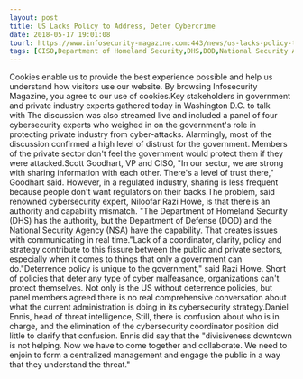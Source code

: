 ```yaml
---
layout: post
title: US Lacks Policy to Address, Deter Cybercrime
date: 2018-05-17 19:01:08
tourl: https://www.infosecurity-magazine.com:443/news/us-lacks-policy-to-deter-cyber/
tags: [CISO,Department of Homeland Security,DHS,DOD,National Security Agency,NSA]
---
```

Cookies enable us to provide the best experience possible and help us understand how visitors use our website. By browsing Infosecurity Magazine, you agree to our use of cookies.Key stakeholders in government and private industry experts gathered today in Washington D.C. to talk with The discussion was also streamed live and included a panel of four cybersecurity experts who weighed in on the government's role in protecting private industry from cyber-attacks. Alarmingly, most of the discussion confirmed a high level of distrust for the government. Members of the private sector don't feel the government would protect them if they were attacked.Scott Goodhart, VP and CISO, "In our sector, we are strong with sharing information with each other. There's a level of trust there," Goodhart said. However, in a regulated industry, sharing is less frequent because people don't want regulators on their backs.The problem, said renowned cybersecurity expert, Niloofar Razi Howe, is that there is an authority and capability mismatch. "The Department of Homeland Security (DHS) has the authority, but the Department of Defense (DOD) and the National Security Agency (NSA) have the capability. That creates issues with communicating in real time."Lack of a coordinator, clarity, policy and strategy contribute to this fissure between the public and private sectors, especially when it comes to things that only a government can do."Deterrence policy is unique to the government," said Razi Howe. Short of policies that deter any type of cyber malfeasance, organizations can't protect themselves. Not only is the US without deterrence policies, but panel members agreed there is no real comprehensive conversation about what the current administration is doing in its cybersecurity strategy.Daniel Ennis, head of threat intelligence, Still, there is confusion about who is in charge, and the elimination of the cybersecurity coordinator position did little to clarify that confusion. Ennis did say that the "divisiveness downtown is not helping. Now we have to come together and collaborate. We need to enjoin to form a centralized management and engage the public in a way that they understand the threat."